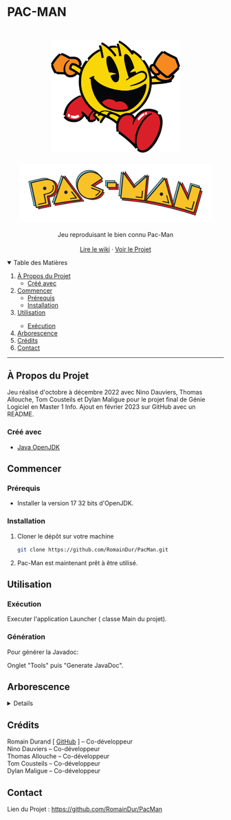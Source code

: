 # PAC-MAN

<!-- PROJECT LOGO -->
<br />
<p align="center">
  <a href="https://github.com/RomainDur/PacMan">
    <img src="resources/PC.png" alt="Logo" width="300">
  </a>

<h3 align="center"><a href="https://github.com/RomainDur/PacMan"><img src="resources/Pac-Man_Logo.svg.png" alt="PacMan" width="450"></a></h3>

  <p align="center">
    Jeu reproduisant le bien connu Pac-Man
    <br />
    <br />
    <a href="https://fr.wikipedia.org/wiki/Pac-Man">Lire le wiki</a>
    ·
    <a href="https://github.com/RomainDur/projects">Voir le Projet</a>
    <br />
  </p>

<!-- TABLE OF CONTENTS -->
<details open="open">
  <summary>Table des Matières</summary>
  <ol>
    <li>
      <a href="#à-propos-du-projet">À Propos du Projet</a>
      <ul>
        <li><a href="#créé-avec">Créé avec</a></li>
      </ul>
    </li>
    <li>
      <a href="#commencer">Commencer</a>
      <ul>
        <li><a href="#prérequis">Prérequis</a></li>
        <li><a href="#installation">Installation</a></li>
      </ul>
    </li>
    <li><a href="#utilisation">Utilisation</a></li>
      <ul>
        <li><a href="#exécution">Exécution</a></li>     
      </ul>
    <li><a href="#arborescence">Arborescence</a></li>
    <li><a href="#crédits">Crédits</a></li>
    <li><a href="#contact">Contact</a></li>
  </ol>
</details>

***

<!-- ABOUT THE PROJECT -->
## À Propos du Projet
Jeu réalisé d'octobre à décembre 2022 avec Nino Dauviers, Thomas Allouche, Tom Cousteils et Dylan Maligue pour le projet final de Génie Logiciel en Master 1 Info. 
Ajout en février 2023 sur GitHub avec un README.


### Créé avec
* [Java OpenJDK](https://openjdk.java.net/)

<!-- GETTING STARTED -->
## Commencer

### Prérequis

* Installer la version 17 32 bits d'OpenJDK.



### Installation

1. Cloner le dépôt sur votre machine
   ```sh
   git clone https://github.com/RomainDur/PacMan.git
   ```
2. Pac-Man est maintenant prêt à être utilisé.

<!-- USAGE EXAMPLES -->
## Utilisation

### Exécution
Executer l'application Launcher ( classe Main du projet).

### Génération

Pour générer la Javadoc:

Onglet "Tools" puis "Generate JavaDoc".

<!-- TREE STRUCTURE -->
## Arborescence
<details>

_TODO_

</details>

<!-- CREDITS -->
## Crédits

Romain Durand [ [GitHub](https://github.com/RomainDur) ] – Co-développeur
<br>
Nino Dauviers – Co-développeur
<br>
Thomas Allouche – Co-développeur
<br>
Tom Cousteils – Co-développeur
<br>
Dylan Maligue – Co-développeur

<!-- CONTACT -->
## Contact

Lien du Projet : https://github.com/RomainDur/PacMan
